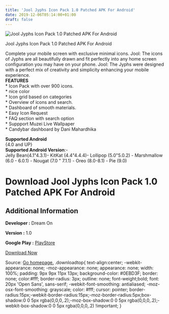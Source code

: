 ```yaml
---
title: 'Jool Jyphs Icon Pack 1.0 Patched APK For Android'
date: 2019-12-06T05:14:00+01:00
draft: false
---
```


![Jool Jyphs Icon Pack 1.0 Patched APK For Android](https://i0.wp.com/apkhome.net/wp-content/uploads/2019/12/Jool-Jyphs-Icon-Pack-1.0-Patched.png "Jool Jyphs Icon Pack 1.0 Patched APK For Android")

  

Jool Jyphs Icon Pack 1.0 Patched APK For Android

Complete your mobile screen with exclusive minimal icons. Jool: The icons of Jyphs are all beautifully drawn and fit perfectly into any home screen configuration you may have on your phone. Jool: The Jyphs were designed with a perfect mix of creativity and simplicity enhancing your mobile experience.  
**FEATURES**  
\* Icon Pack with over 900 icons.  
\* nice color  
\* Icon grid based on categories  
\* Overview of icons and search.  
\* Dashboard of smooth materials.  
\* Easy Icon Request  
\* FAQ section with search option  
\* Suppport Muzei Live Wallpaper  
\* Candybar dashboard by Dani Mahardhika

**Supported Android**  
{4.0 and UP}  
**Supported Android Version**:-  
Jelly Bean(4.1"4.3.1)- KitKat (4.4"4.4.4)- Lollipop (5.0"5.0.2) - Marshmallow (6.0 - 6.0.1) - Nougat (7.0 " 7.1.1) - Oreo (8.0-8.1) - Pie (9.0)

Download Jool Jyphs Icon Pack 1.0 Patched APK For Android
=========================================================

Additional Information
----------------------

**Developer :** Dream On

**Version :** 1.0

**Google Play :** [PlayStore](https://play.google.com/store/apps/details?id=com.dreamon.jool.jyphs)

  

[Download Now](https://store4app.co/post/jool-jyphs-icon-pack-1-0-patched-apk-for-android_1575303555)

  
Source: [Go homepage.](https://store4app.co/post/jool-jyphs-icon-pack-1-0-patched-apk-for-android_1575303555) .downloadtop{ text-align:center; -webkit-appearance: none; -moz-appearance: none; appearance: none; width: 100%; padding: 9px 9px 11px 13px; background-color: #0EBD3F; border: none; color:#fff; border-radius: 3px; outline: none; font-weight;bold; font: 20px 'Open Sans', sans-serif; -webkit-font-smoothing: antialiased; -moz-osx-font-smoothing: grayscale; color: #fff; cursor: pointer; border-radius:15px;-webkit-border-radius:15px;-moz-border-radius:5px;box-shadow:0 0 5px rgba(0,0,0,.2);-moz-box-shadow:0 0 5px rgba(0,0,0,.2);-webkit-box-shadow:0 0 5px rgba(0,0,0,.2) !important; }